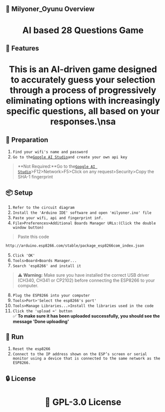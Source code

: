 <!-- Proje-Resmi -->

## 👀 Milyoner_Oyunu Overview  
<h1 align="center">AI based 28 Questions Game</h1>  


## 🚀 Features  
<h1 align="center">This is an AI-driven game designed to accurately guess your selection through a process of progressively eliminating options with increasingly specific questions, all based on your responses.\nsa</h1>  


## 🔎 Preparation
1. `Find your wifi's name and password`
2. `Go to the`[`Google AI Studio`](https://aistudio.google.com/app/api-keys)`and create your own api key`
> **Not Required:**Go to the[`Google AI Studio`](https://aistudio.google.com/app/api-keys)>F12>Network>F5>Click on any request>Security>Copy the SHA-1 fingerprint
   


## 📦 Setup 
1. `Refer to the circuit diagram`
2. `Install the 'Arduino IDE' software and open 'milyoner.ino' file`
3. `Paste your wifi, api and fingerprint inf.`
4. `File>Preferences>Additional Boards Manager URLs:(Click the double window button)`
>Paste this code  
```bash
http://arduino.esp8266.com/stable/package_esp8266com_index.json
```
5. `Click 'OK'`  
6. `Tools>Board>Boards Manager...`  
7. `Search 'esp8266' and install it` 
> ⚠️ **Warning:** Make sure you have installed the correct USB driver (CH340, CH341 or CP2102) before connecting the ESP8266 to your computer.
8. `Plug the ESP8266 into your computer`
9. `Tools>Port>'Select the esp8266's port'`
10. `Tools>Manage Libraries...>Install the libraries used in the code`
11. `Click the 'upload ➡️' button`  
✅ **To make sure it has been uploaded successfully, you should see the message 'Done uploading'**  


## 🎉 Run  
1. `Reset the esp8266`
2. `Connect to the IP address shown on the ESP’s screen or serial monitor using a device that is connected to the same network as the ESP8266.`


## 🔒 License  
<h1 align="center">📜 GPL-3.0 License</h1>  
